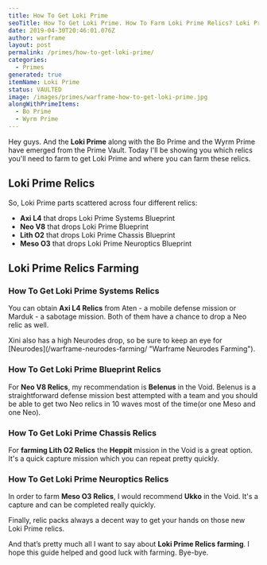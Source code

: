 ```yaml
---
title: How To Get Loki Prime
seoTitle: How To Get Loki Prime. How To Farm Loki Prime Relics? Loki Prime Unvaulted!
date: 2019-04-30T20:46:01.076Z
author: warframe
layout: post
permalink: /primes/how-to-get-loki-prime/
categories:
  - Primes
generated: true
itemName: Loki Prime
status: VAULTED
image: /images/primes/warframe-how-to-get-loki-prime.jpg
alongWithPrimeItems:
  - Bo Prime
  - Wyrm Prime
---
```

<p>Hey guys. And the <strong>Loki Prime</strong> along with the Bo Prime and the Wyrm Prime have emerged from the Prime Vault. Today I'll be showing you which relics you'll need to farm to get Loki Prime and where you can farm these relics. </p><!--more--><h2>Loki Prime Relics</h2><p>So, Loki Prime parts scattered across four different relics:</p><ul><li><b>Axi L4</b> that drops Loki Prime Systems Blueprint</li><li><b>Neo V8</b> that drops Loki Prime Blueprint</li><li><b>Lith O2</b> that drops Loki Prime Chassis Blueprint</li><li><b>Meso O3</b> that drops Loki Prime Neuroptics Blueprint</li></ul><h2>Loki Prime Relics Farming</h2><h3>How To Get Loki Prime Systems Relics</h3><p>You can obtain <b>Axi L4 Relics</b> from Aten - a mobile defense mission or Marduk - a sabotage mission. Both of them have a chance to drop a Neo relic as well.</p><p>Xini also has a high Neurodes drop, so be sure to keep an eye for [Neurodes](/warframe-neurodes-farming/ "Warframe Neurodes Farming").</p><h3>How To Get Loki Prime Blueprint Relics</h3><p>For <b>Neo V8 Relics</b>, my recommendation is <b>Belenus</b> in the Void. Belenus is a straightforward defense mission best attempted with a team and you should be able to get two Neo relics in 10 waves most of the time(or one Meso and one Neo).</p><h3>How To Get Loki Prime Chassis Relics</h3><p>For <strong>farming Lith O2 Relics</strong> the <b>Heppit</b> mission in the Void is a great option. It's a quick capture mission which you can repeat pretty quickly.</p><h3>How To Get Loki Prime Neuroptics Relics</h3><p>In order to farm <b>Meso O3 Relics</b>, I would recommend <b>Ukko</b> in the Void. It's a capture and can be completed really quickly.</p><p>Finally, relic packs always a decent way to get your hands on those new Loki Prime relics.</p><p>And that’s pretty much all I want to say about <strong>Loki Prime Relics farming</strong>. I hope this guide helped and good luck with farming. Bye-bye.</p>
